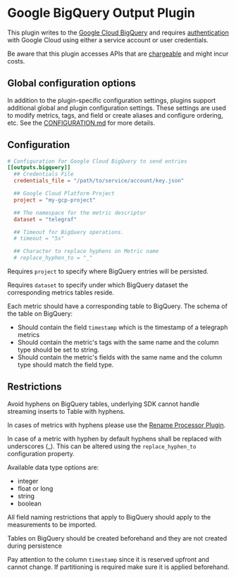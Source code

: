 # Google BigQuery Output Plugin

This plugin writes to the [Google Cloud
BigQuery](https://cloud.google.com/bigquery) and requires
[authentication](https://cloud.google.com/bigquery/docs/authentication) with
Google Cloud using either a service account or user credentials.

Be aware that this plugin accesses APIs that are
[chargeable](https://cloud.google.com/bigquery/pricing) and might incur costs.

## Global configuration options <!-- @/docs/includes/plugin_config.md -->

In addition to the plugin-specific configuration settings, plugins support
additional global and plugin configuration settings. These settings are used to
modify metrics, tags, and field or create aliases and configure ordering, etc.
See the [CONFIGURATION.md][CONFIGURATION.md] for more details.

[CONFIGURATION.md]: ../../../docs/CONFIGURATION.md

## Configuration

```toml @sample.conf
# Configuration for Google Cloud BigQuery to send entries
[[outputs.bigquery]]
  ## Credentials File
  credentials_file = "/path/to/service/account/key.json"

  ## Google Cloud Platform Project
  project = "my-gcp-project"

  ## The namespace for the metric descriptor
  dataset = "telegraf"

  ## Timeout for BigQuery operations.
  # timeout = "5s"

  ## Character to replace hyphens on Metric name
  # replace_hyphen_to = "_"
```

Requires `project` to specify where BigQuery entries will be persisted.

Requires `dataset` to specify under which BigQuery dataset the corresponding
metrics tables reside.

Each metric should have a corresponding table to BigQuery.  The schema of the
table on BigQuery:

* Should contain the field `timestamp` which is the timestamp of a telegraph
  metrics
* Should contain the metric's tags with the same name and the column type should
  be set to string.
* Should contain the metric's fields with the same name and the column type
  should match the field type.

## Restrictions

Avoid hyphens on BigQuery tables, underlying SDK cannot handle streaming inserts
to Table with hyphens.

In cases of metrics with hyphens please use the [Rename Processor
Plugin][rename].

In case of a metric with hyphen by default hyphens shall be replaced with
underscores (_).  This can be altered using the `replace_hyphen_to`
configuration property.

Available data type options are:

* integer
* float or long
* string
* boolean

All field naming restrictions that apply to BigQuery should apply to the
measurements to be imported.

Tables on BigQuery should be created beforehand and they are not created during
persistence

Pay attention to the column `timestamp` since it is reserved upfront and cannot
change.  If partitioning is required make sure it is applied beforehand.

[rename]: ../../processors/rename/README.md

